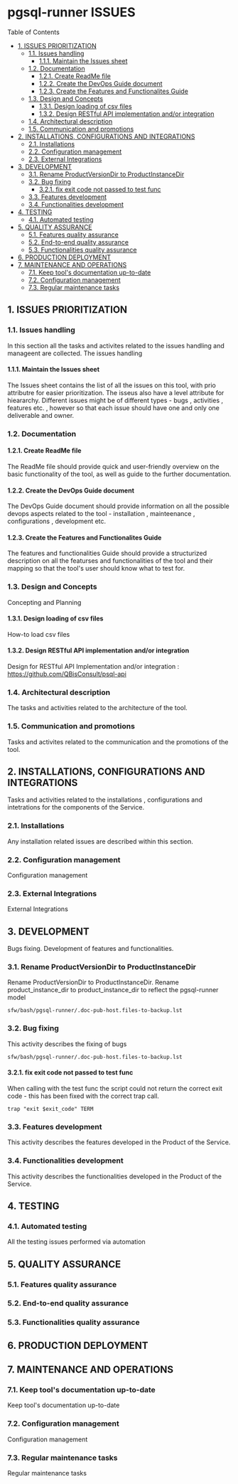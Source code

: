 #  pgsql-runner ISSUES


Table of Contents

  * [1. ISSUES PRIORITIZATION](#1-issues-prioritization)
    * [1.1. Issues handling](#11-issues-handling)
      * [1.1.1. Maintain the Issues sheet](#111-maintain-the-issues-sheet)
    * [1.2. Documentation ](#12-documentation-)
      * [1.2.1. Create ReadMe file](#121-create-readme-file)
      * [1.2.2. Create the DevOps Guide document](#122-create-the-devops-guide-document)
      * [1.2.3. Create the Features and Functionalites Guide](#123-create-the-features-and-functionalites-guide)
    * [1.3. Design and Concepts](#13-design-and-concepts)
      * [1.3.1. Design loading of csv files](#131-design-loading-of-csv-files)
      * [1.3.2. Design RESTful API implementation and/or integration](#132-design-restful-api-implementation-and/or-integration)
    * [1.4. Architectural description](#14-architectural-description)
    * [1.5. Communication and promotions](#15-communication-and-promotions)
  * [2. INSTALLATIONS, CONFIGURATIONS AND INTEGRATIONS](#2-installations,-configurations-and-integrations)
    * [2.1. Installations ](#21-installations-)
    * [2.2. Configuration management](#22-configuration-management)
    * [2.3. External Integrations](#23-external-integrations)
  * [3. DEVELOPMENT](#3-development)
    * [3.1. Rename ProductVersionDir to ProductInstanceDir](#31-rename-productversiondir-to-productinstancedir)
    * [3.2. Bug fixing](#32-bug-fixing)
      * [3.2.1. fix exit code not passed to test func](#321-fix-exit-code-not-passed-to-test-func)
    * [3.3. Features development](#33-features-development)
    * [3.4. Functionalities development](#34-functionalities-development)
  * [4. TESTING](#4-testing)
    * [4.1. Automated testing](#41-automated-testing)
  * [5. QUALITY ASSURANCE](#5-quality-assurance)
    * [5.1. Features quality assurance](#51-features-quality-assurance)
    * [5.2. End-to-end quality assurance](#52-end-to-end-quality-assurance)
    * [5.3. Functionalities quality assurance](#53-functionalities-quality-assurance)
  * [6. PRODUCTION DEPLOYMENT](#6-production-deployment)
  * [7. MAINTENANCE AND OPERATIONS](#7-maintenance-and-operations)
    * [7.1. Keep tool's documentation up-to-date](#71-keep-tool's-documentation-up-to-date)
    * [7.2. Configuration management](#72-configuration-management)
    * [7.3. Regular maintenance tasks](#73-regular-maintenance-tasks)


     

## 1. ISSUES PRIORITIZATION


     

### 1.1. Issues handling
In this section all the tasks and activites related to the issues handling and manageent are collected. 
The issues handling 

     

#### 1.1.1. Maintain the Issues sheet
The Issues sheet contains the list of all the issues on this tool, with prio attributre for easier prioritization. 
The isseus also have a level attribute for hieararchy.
Different issues might be of different types - bugs , activities , features etc. , however so that each issue should have one and only one deliverable and owner. 

     

### 1.2. Documentation 


     

#### 1.2.1. Create ReadMe file
The ReadMe file should provide quick and user-friendly overview on the basic functionality of the tool, as well as guide to the further documentation. 

     

#### 1.2.2. Create the DevOps Guide document
The DevOps Guide document should provide information on all the possible devops aspects related to the tool - installation , mainteenance , configurations , development etc. 

     

#### 1.2.3. Create the Features and Functionalites Guide
The features and functionalities Guide should provide a structurized description on all the featurses and functionalities of the tool and their mapping so that the tool's user should know what to test for.

     

### 1.3. Design and Concepts
Concepting and Planning

     

#### 1.3.1. Design loading of csv files
How-to load csv files

     

#### 1.3.2. Design RESTful API implementation and/or integration
Design for RESTful API Implementation and/or integration : 
https://github.com/QBisConsult/psql-api

    

### 1.4. Architectural description
The tasks and activities related to the architecture of the tool. 


     

### 1.5. Communication and promotions
Tasks and activites related to the communication and the promotions of the tool.

     

## 2. INSTALLATIONS, CONFIGURATIONS AND INTEGRATIONS
Tasks and activities related to the installations , configurations and intetrations for the components of the Service. 

     

### 2.1. Installations 
Any installation related issues are described within this section. 

     

### 2.2. Configuration management
Configuration management

     

### 2.3. External Integrations
External Integrations

     

## 3. DEVELOPMENT
Bugs fixing. Development of features and functionalities. 

     

### 3.1. Rename ProductVersionDir to ProductInstanceDir
Rename ProductVersionDir to ProductInstanceDir.
Rename product_instance_dir to product_instance_dir
to reflect the pgsql-runner model

    sfw/bash/pgsql-runner/.doc-pub-host.files-to-backup.lst

### 3.2. Bug fixing
This activity describes the fixing of bugs

    sfw/bash/pgsql-runner/.doc-pub-host.files-to-backup.lst

#### 3.2.1. fix exit code not passed to test func
When calling with the test func the script could not return the correct exit code - this has been fixed with the correct trap call.

    trap "exit $exit_code" TERM

### 3.3. Features development
This activity describes the features developed in the Product  of the Service. 

     

### 3.4. Functionalities development
This activity describes the functionalities developed in the Product  of the Service. 

     

## 4. TESTING


     

### 4.1. Automated testing
All the testing issues performed via automation

     

## 5. QUALITY ASSURANCE
 

     

### 5.1. Features quality assurance
 

     

### 5.2. End-to-end quality assurance
 

     

### 5.3. Functionalities quality assurance
 

     

## 6. PRODUCTION DEPLOYMENT


     

## 7. MAINTENANCE AND OPERATIONS


     

### 7.1. Keep tool's documentation up-to-date
Keep tool's documentation up-to-date

     

### 7.2. Configuration management
Configuration management

     

### 7.3. Regular maintenance tasks
Regular maintenance tasks

     


